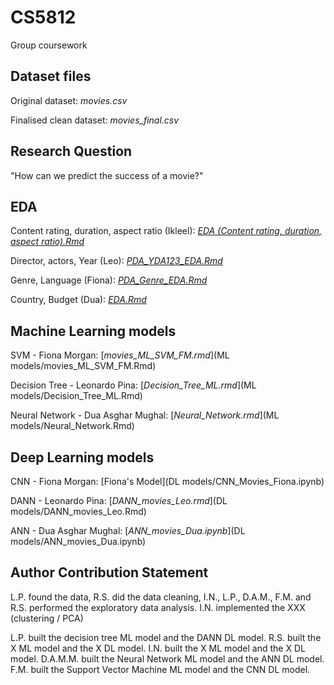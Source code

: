 # CS5812
Group coursework

## Dataset files
Original dataset: *movies.csv*

Finalised clean dataset: *movies_final.csv*

## Research Question
"How can we predict the success of a movie?"

## EDA
Content rating, duration, aspect ratio (Ikleel): [*EDA (Content rating, duration, aspect ratio).Rmd*](EDA (Ikleel's part))

Director, actors, Year (Leo): [*PDA_YDA123_EDA.Rmd*](Leo_EDA/PDA_YDA123_EDA.Rmd)

Genre, Language (Fiona): [*PDA_Genre_EDA.Rmd*](EDA (Fiona))

Country, Budget (Dua):  [*EDA.Rmd*](Dua'sEDA)

## Machine Learning models
SVM - Fiona Morgan: [*movies_ML_SVM_FM.rmd*](ML models/movies_ML_SVM_FM.Rmd)

Decision Tree - Leonardo Pina: [*Decision_Tree_ML.rmd*](ML models/Decision_Tree_ML.Rmd)

Neural Network - Dua Asghar Mughal: [*Neural_Network.rmd*](ML models/Neural_Network.Rmd)


## Deep Learning models
CNN - Fiona Morgan: [Fiona's Model](DL models/CNN_Movies_Fiona.ipynb)

DANN - Leonardo Pina: [*DANN_movies_Leo.rmd*](DL models/DANN_movies_Leo.Rmd)

ANN - Dua Asghar Mughal: [*ANN_movies_Dua.ipynb*](DL models/ANN_movies_Dua.ipynb)


## Author Contribution Statement
L.P. found the data, R.S. did the data cleaning, I.N., L.P., D.A.M., F.M. and R.S. performed the exploratory data analysis. I.N. implemented the XXX (clustering / PCA)

L.P. built the decision tree ML model and the DANN DL model. R.S. built the X ML model and the X DL model. I.N. built the X ML model and the X DL model. D.A.M.M. built the Neural Network ML model and the ANN DL model. F.M. built the Support Vector Machine ML model and the CNN DL model. 
